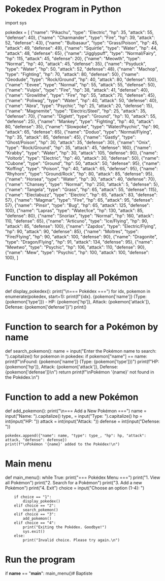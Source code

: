 # Pokedex Program in Python
import sys

pokedex = [
    {"name": "Pikachu", "type": "Electric", "hp": 35, "attack": 55, "defense": 40},
    {"name": "Charmander", "type": "Fire", "hp": 39, "attack": 52, "defense": 43},
    {"name": "Bulbasaur", "type": "Grass/Poison", "hp": 45, "attack": 49, "defense": 49},
    {"name": "Squirtle", "type": "Water", "hp": 44, "attack": 48, "defense": 65},
    {"name": "Jigglypuff", "type": "Normal/Fairy", "hp": 115, "attack": 45, "defense": 20},
    {"name": "Meowth", "type": "Normal", "hp": 40, "attack": 45, "defense": 35},
    {"name": "Psyduck", "type": "Water", "hp": 50, "attack": 52, "defense": 48},
    {"name": "Machop", "type": "Fighting", "hp": 70, "attack": 80, "defense": 50},
    {"name": "Geodude", "type": "Rock/Ground", "hp": 40, "attack": 80, "defense": 100},
    {"name": "Eevee", "type": "Normal", "hp": 55, "attack": 55, "defense": 50},
    {"name": "Vulpix", "type": "Fire", "hp": 38, "attack": 41, "defense": 40},
    {"name": "Growlithe", "type": "Fire", "hp": 55, "attack": 70, "defense": 45},
    {"name": "Poliwag", "type": "Water", "hp": 40, "attack": 50, "defense": 40},
    {"name": "Abra", "type": "Psychic", "hp": 25, "attack": 20, "defense": 15},
    {"name": "Magnemite", "type": "Electric/Steel", "hp": 25, "attack": 35, "defense": 70},
    {"name": "Diglett", "type": "Ground", "hp": 10, "attack": 55, "defense": 25},
    {"name": "Mankey", "type": "Fighting", "hp": 40, "attack": 80, "defense": 35},
    {"name": "Slowpoke", "type": "Water/Psychic", "hp": 90, "attack": 65, "defense": 65},
    {"name": "Doduo", "type": "Normal/Flying", "hp": 35, "attack": 85, "defense": 45},
    {"name": "Gastly", "type": "Ghost/Poison", "hp": 30, "attack": 35, "defense": 30},
    {"name": "Onix", "type": "Rock/Ground", "hp": 35, "attack": 45, "defense": 160},
    {"name": "Krabby", "type": "Water", "hp": 30, "attack": 105, "defense": 90},
    {"name": "Voltorb", "type": "Electric", "hp": 40, "attack": 30, "defense": 50},
    {"name": "Cubone", "type": "Ground", "hp": 50, "attack": 50, "defense": 95},
    {"name": "Koffing", "type": "Poison", "hp": 40, "attack": 65, "defense": 95},
    {"name": "Rhyhorn", "type": "Ground/Rock", "hp": 80, "attack": 85, "defense": 95},
    {"name": "Horsea", "type": "Water", "hp": 30, "attack": 40, "defense": 70},
    {"name": "Chansey", "type": "Normal", "hp": 250, "attack": 5, "defense": 5},
    {"name": "Tangela", "type": "Grass", "hp": 65, "attack": 55, "defense": 115},
    {"name": "Electabuzz", "type": "Electric", "hp": 65, "attack": 83, "defense": 57},
    {"name": "Magmar", "type": "Fire", "hp": 65, "attack": 95, "defense": 57},
    {"name": "Pinsir", "type": "Bug", "hp": 65, "attack": 125, "defense": 100},
    {"name": "Lapras", "type": "Water/Ice", "hp": 130, "attack": 85, "defense": 80},
    {"name": "Snorlax", "type": "Normal", "hp": 160, "attack": 110, "defense": 65},
    {"name": "Articuno", "type": "Ice/Flying", "hp": 90, "attack": 85, "defense": 100},
    {"name": "Zapdos", "type": "Electric/Flying", "hp": 90, "attack": 90, "defense": 85},
    {"name": "Moltres", "type": "Fire/Flying", "hp": 90, "attack": 100, "defense": 90},
    {"name": "Dragonite", "type": "Dragon/Flying", "hp": 91, "attack": 134, "defense": 95},
    {"name": "Mewtwo", "type": "Psychic", "hp": 106, "attack": 110, "defense": 90},
    {"name": "Mew", "type": "Psychic", "hp": 100, "attack": 100, "defense": 100},
]

# Function to display all Pokémon
def display_pokedex():
    print("\n=== Pokédex ===")
    for idx, pokemon in enumerate(pokedex, start=1):
        print(f"{idx}. {pokemon['name']} (Type: {pokemon['type']}) - HP: {pokemon['hp']}, Attack: {pokemon['attack']}, Defense: {pokemon['defense']}")
    print()

# Function to search for a Pokémon by name
def search_pokemon():
    name = input("Enter the Pokémon name to search: ").capitalize()
    for pokemon in pokedex:
        if pokemon["name"] == name:
            print(f"\nFound: {pokemon['name']} (Type: {pokemon['type']})")
            print(f"HP: {pokemon['hp']}, Attack: {pokemon['attack']}, Defense: {pokemon['defense']}\n")
            return
    print(f"\nPokémon '{name}' not found in the Pokédex.\n")

# Function to add a new Pokémon
def add_pokemon():
    print("\n=== Add a New Pokémon ===")
    name = input("Name: ").capitalize()
    type_ = input("Type: ").capitalize()
    hp = int(input("HP: "))
    attack = int(input("Attack: "))
    defense = int(input("Defense: "))
    
    pokedex.append({"name": name, "type": type_, "hp": hp, "attack": attack, "defense": defense})
    print(f"\nPokémon '{name}' added to the Pokédex!\n")

# Main menu
def main_menu():
    while True:
        print("=== Pokédex Menu ===")
        print("1. View all Pokémon")
        print("2. Search for a Pokémon")
        print("3. Add a new Pokémon")
        print("4. Exit")
        choice = input("Choose an option (1-4): ")
        
        if choice == "1":
            display_pokedex()
        elif choice == "2":
            search_pokemon()
        elif choice == "3":
            add_pokemon()
        elif choice == "4":
            print("Exiting the Pokédex. Goodbye!")
            sys.exit()
        else:
            print("Invalid choice. Please try again.\n")

# Run the program
if __name__ == "__main__":
    main_menu()# Baptiste
